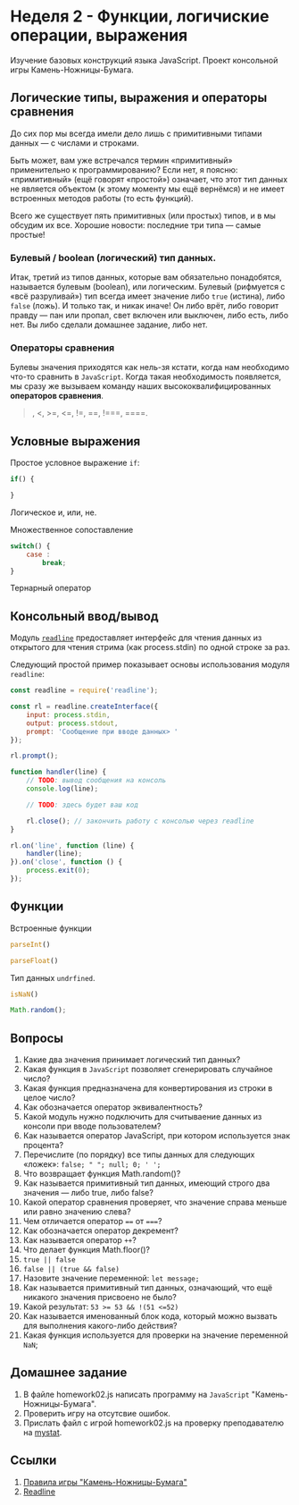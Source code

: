 # Неделя 2 - Функции, логичиские операции, выражения

Изучение базовых конструкций языка JavaScript. 
Проект консольной игры Камень-Ножницы-Бумага.

## Логические типы, выражения и операторы сравнения

До сих пор мы всегда имели дело лишь с примитивными типами данных — с числами и  строками.

Быть может, вам уже встречался термин «примитивный» применительно к программированию?
Если нет, я поясню: «примитивный» (ещё говорят «простой») означает, что этот тип данных не является объектом (к этому моменту мы ещё вернёмся) и не имеет встроенных методов работы (то есть функций).

Всего же существует пять примитивных (или простых) типов, и в мы обсудим их все. Хорошие новости: последние три типа — самые простые!

### Булевый / boolean (логический) тип данных.

Итак, третий из типов данных, которые вам обязательно понадобятся, называется булевым (boolean), или логическим.
Булевый (рифмуется с «всё разруливай») тип всегда имеет значение либо `true` (истина), либо `false` (ложь).
И только так, и никак иначе! Он либо врёт, либо говорит правду — пан или пропал, свет включен или выключен, либо есть, либо нет. Вы либо сделали домашнее задание, либо нет.

### Операторы сравнения

Булевы значения приходятся как нель-зя кстати, когда нам необходимо что-то сравнить в `JavaScript`. Когда такая необходимость появляется, мы сразу же вызываем команду наших высококвалифицированных **операторов сравнения**.

 >, <, >=, <=, !=, ==, !===, ====.

## Условные выражения

Простое условное выражение `if`:

```JavaScript
if() {

}
```

Логическое и, или, не.

Множественное сопоставление

```JavaScript
switch() {
    case :
        break;
}
```

Тернарный оператор

## Консольный ввод/вывод

Модуль [`readline`](https://js-node.ru/site/article?id=34) предоставляет интерфейс для чтения данных из открытого для чтения стрима (как process.stdin) по одной строке за раз. 

Следующий простой пример показывает основы использования модуля `readline`:

```JavaScript
const readline = require('readline');

const rl = readline.createInterface({
    input: process.stdin,
    output: process.stdout,
    prompt: 'Сообщение при вводе данных> '
});

rl.prompt();

function handler(line) {
    // TODO: вывод сообщения на консоль
    console.log(line);

    // TODO: здесь будет ваш код

    rl.close(); // закончить работу с консолью через readline
}

rl.on('line', function (line) {
    handler(line);
}).on('close', function () {
    process.exit(0);
});
```

## Функции

Встроенные функции

```JavaScript
parseInt()
```

```JavaScript
parseFloat()
```

Тип данных `undrfined`.

```JavaScript
isNaN()
```

```JavaScript
Math.random();
```

## Вопросы

1. Какие два значения принимает логический тип данных?
2. Какая функция в `JavaScript` позволяет сгенерировать случайное число?
3. Какая функция предназначена для конвертирования из строки в целое число?
4. Как обозначается оператор эквивалентность?
5. Какой модуль нужно подключить для считываение данных из консоли при вводе пользователем?
6. Как называется оператор JavaScript, при котором используется знак процента?
7. Перечислите (по порядку) все типы данных для следующих «ложек»: `false; " "; null; 0; ' ';`
8. Что возвращает функция Math.random()?
9. Как называется примитивный тип данных, имеющий строго два значения — либо true, либо false?
10. Какой оператор сравнения проверяет, что значение справа меньше или равно значению слева?
11. Чем отличается оператор `==` от `===`?
12. Как обозначается оператор декремент?
13. Как называется оператор `++`?
14. Что делает функция Math.floor()?
15. `true || false`
16. `false || (true && false)`
17. Назовите значение переменной: `let message;`
18. Как называется примитивный тип данных, означающий, что ещё никакого значения присвоено не было?
19. Какой результат: `53 >= 53 && !(51 <=52)`
20. Как называется именованный блок кода, который можно вызвать для выполнения какого-либо действия?
21. Какая функция используется для проверки на значение переменной `NaN`;

## Домашнее задание

1. В файле homework02.js написать программу на `JavaScript` "Камень-Ножницы-Бумага".
2. Проверить игру на отсутсвие ошибок.
3. Прислать файл с игрой homework02.js на проверку преподавателю на [mystat](http://mystat.itstep.org).

## Ссылки

1. [Правила игры "Камень-Ножницы-Бумага"]()
2. [Readline](https://js-node.ru/site/article?id=34)
